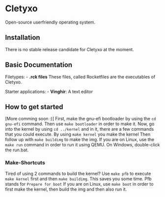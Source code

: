 # Cletyxo
Open-source userfriendly operating system.


## Installation

There is no stable release candidate for Cletyxo at the moment.

## Basic Documentation

Filetypes:
    - **.rck files**  These files, called Rocketfiles are the executables of Cletyxo.


Starter applications:
    - **Vinghir**: A text editor


## How to get started
[More comming soon :)]
First, make the gnu-efi bootloader by using the ``cd gnu-efi`` command. Then use ``make bootloader`` in order to make it. Now, go into the kernel
by using ``cd ../kernel`` and in it, there are a few commands that you could execute.
By using ``make kernel`` you make the kernel
Then follow up with ``make buildimg`` to make the img.
If you are on Linux, use the ``make run`` command in order to run it using QEMU.
On Windows, double-click the run.bat.

### Make-Shortcuts
Tired of using 2 commands to build the kernel?
Use ``make pfb`` to execute ``make kernel`` first and then ``make buildimg``. This saves you some time. Pfb stands for ``Prepare for boot``
If you are on Linux, use ``make boot`` in order to first make the kernel, then build the img and then also run it.

